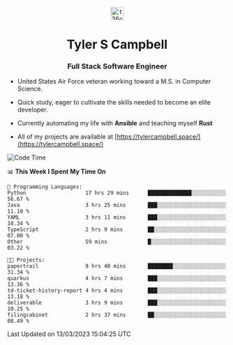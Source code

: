 <p align="center">
<a href="https://www.linkedin.com/in/t36campbell" target="blank"><img align="center" src="https://ik.imagekit.io/t36campbell/Portfolio/linkedin.png.original_m8bbGgPh6.png" alt="t36campbell" height="30" width="30" /></a>
</p>
<h1 align="center">Tyler S Campbell</h1>
<h3 align="center">Full Stack Software Engineer</h3>

* United States Air Force veteran working toward a M.S. in Computer Science.

* Quick study, eager to cultivate the skills needed to become an elite developer.

* Currently automating my life with **Ansible** and teaching myself **Rust**

* All of my projects are available at [https://tylercampbell.space/](https://tylercampbell.space/)

<!--START_SECTION:waka-->
![Code Time](http://img.shields.io/badge/Code%20Time-2%2C265%20hrs%2044%20mins-blue)

📊 **This Week I Spent My Time On** 

```text
💬 Programming Languages: 
Python                   17 hrs 29 mins      ██████████████░░░░░░░░░░░   56.67 % 
Java                     3 hrs 25 mins       ███░░░░░░░░░░░░░░░░░░░░░░   11.10 % 
YAML                     3 hrs 11 mins       ███░░░░░░░░░░░░░░░░░░░░░░   10.34 % 
TypeScript               2 hrs 9 mins        ██░░░░░░░░░░░░░░░░░░░░░░░   07.00 % 
Other                    59 mins             █░░░░░░░░░░░░░░░░░░░░░░░░   03.22 % 

🐱‍💻 Projects: 
papertrail               9 hrs 40 mins       ████████░░░░░░░░░░░░░░░░░   31.34 % 
quarkus                  4 hrs 7 mins        ███░░░░░░░░░░░░░░░░░░░░░░   13.36 % 
td-ticket-history-report 4 hrs 4 mins        ███░░░░░░░░░░░░░░░░░░░░░░   13.18 % 
deliverable              3 hrs 9 mins        ███░░░░░░░░░░░░░░░░░░░░░░   10.25 % 
filingcabinet            2 hrs 37 mins       ██░░░░░░░░░░░░░░░░░░░░░░░   08.49 % 
```


 Last Updated on 13/03/2023 15:04:25 UTC
<!--END_SECTION:waka-->
